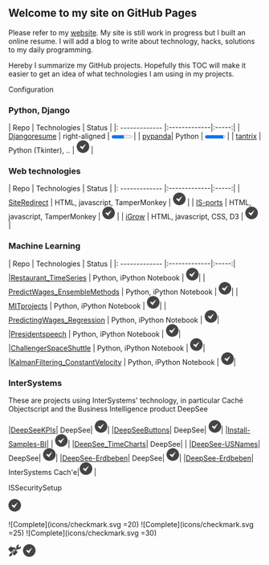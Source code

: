 ## Welcome to my site on GitHub Pages

Please refer to my [website](https://aless80.pythonanywhere.com/). My site is still work in progress but I built an online resume. I will add a blog to write about technology, hacks, solutions to my daily programming. 

Hereby I summarize my GitHub projects. Hopefully this TOC will make it easier to get an idea of what technologies I am using in my projects. 


<i class="fa fa-gear fa-spin fa-2x" style="color: firebrick"></i> Configuration

### Python, Django


| Repo           | Technologies     | Status |
|: ------------- |:-------------|:-----:|
| [Djangoresume](https://github.com/aless80/Djangoresume) | right-aligned | <progress value="60" max="100" style="width:40px"></progress>  |
| [pypanda](https://github.com/aless80/pypanda)| Python      | <progress value="90" max="100" style="width:40px"></progress>  |
| [tantrix](https://github.com/aless80/tantrix) | Python (Tkinter), .. | <img src="icons/checkmark.svg" width="25px" title="Complete"> |


### Web technologies


| Repo           | Technologies     | Status |
|: ------------- |:-------------|:-----:|
| [SiteRedirect](https://github.com/aless80/SiteRedirect) | HTML, javascript, TamperMonkey | <img src="icons/checkmark.svg" width="25px" title="Complete"> |
| [IS-ports](https://github.com/aless80/IS-ports) | HTML, javascript, TamperMonkey | <img src="icons/checkmark.svg" width="25px" title="Complete"> |
| [iGrow](https://github.com/aless80/iGrow) | HTML, javascript, CSS, D3 | <img src="icons/checkmark.svg" width="25px" title="Complete"> |


### Machine Learning

| Repo           | Technologies     | Status |
|: ------------- |:-------------|:-----:|
|[Restaurant_TimeSeries](https://github.com/aless80/Restaurant_TimeSeries) | Python, iPython Notebook | <img src="icons/checkmark.svg" width="25px" title="Complete">|
| [PredictWages_EnsembleMethods](https://github.com/aless80/PredictWages_EnsembleMethods) | Python, iPython Notebook | <img src="icons/checkmark.svg" width="25px" title="Complete">|
| [MITprojects](https://github.com/aless80/MITprojects) | Python, iPython Notebook | <img src="icons/checkmark.svg" width="25px" title="Complete">|
| [PredictingWages_Regression](https://github.com/aless80/PredictingWages_Regression) | Python, iPython Notebook | <img src="icons/checkmark.svg" width="25px" title="Complete">|
|[Presidentspeech](https://github.com/aless80/Presidentspeech) | Python, iPython Notebook | <img src="icons/checkmark.svg" width="25px" title="Complete">|
|[ChallengerSpaceShuttle](https://github.com/aless80/ChallengerSpaceShuttle) | Python, iPython Notebook | <img src="icons/checkmark.svg" width="25px" title="Complete">|
|[KalmanFiltering_ConstantVelocity](https://github.com/aless80/KalmanFiltering_ConstantVelocity) | Python, iPython Notebook | <img src="icons/checkmark.svg" width="25px" title="Complete">|

### InterSystems
These are projects using InterSystems' technology, in particular Caché Objectscript and the Business Intelligence product DeepSee

|[DeepSeeKPIs](https://github.com/aless80/DeepSeeKPIs)| DeepSee| <img src="icons/checkmark.svg" width="25px" title="Complete">|
|[DeepSeeButtons](https://github.com/aless80/DeepSeeButtons)| DeepSee| <img src="icons/checkmark.svg" width="25px" title="Complete">|
|[Install-Samples-BI](https://github.com/aless80/Install-Samples-BI)| | <img src="icons/checkmark.svg" width="25px" title="Complete">|
|[DeepSee_TimeCharts](https://github.com/aless80/DeepSee_TimeCharts)| DeepSee| |
|[DeepSee-USNames](https://github.com/aless80/DeepSee-USNames)| DeepSee| <img src="icons/checkmark.svg" width="25px" title="Complete">|
|[DeepSee-Erdbeben](https://github.com/aless80/DeepSee-Erdbeben)| DeepSee| <img src="icons/checkmark.svg" width="25px" title="Complete">|
|[DeepSee-Erdbeben](https://github.com/aless80/DeepSee-Erdbeben)| InterSystems Cach'e|<img src="icons/checkmark.svg" width="25px" title="Complete"> |

ISSecuritySetup

<img src="icons/checkmark.svg" width="25px">

![Complete](icons/checkmark.svg =20)
![Complete](icons/checkmark.svg =25)
![Complete](icons/checkmark.svg =30)
<!-- http://jmcglone.com/guides/github-pages/ -->

<img src="icons/workinprogress.svg" width="25px" title="Work in progress">
<img src="icons/checkmark.svg" width="25px" title="Complete">  